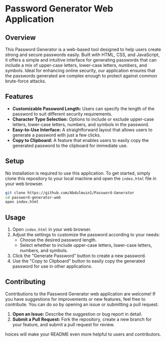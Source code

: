# Password Generator Web Application

## Overview

This Password Generator is a web-based tool designed to help users create strong and secure passwords easily. Built with HTML, CSS, and JavaScript, it offers a simple and intuitive interface for generating passwords that can include a mix of upper-case letters, lower-case letters, numbers, and symbols. Ideal for enhancing online security, our application ensures that the passwords generated are complex enough to protect against common brute-force attacks.

## Features

- **Customizable Password Length:** Users can specify the length of the password to suit different security requirements.
- **Character Type Selection:** Options to include or exclude upper-case letters, lower-case letters, numbers, and symbols in the password.
- **Easy-to-Use Interface:** A straightforward layout that allows users to generate a password with just a few clicks.
- **Copy to Clipboard:** A feature that enables users to easily copy the generated password to the clipboard for immediate use.

## Setup

No installation is required to use this application. To get started, simply clone this repository to your local machine and open the `index.html` file in your web browser.

```bash
git clone https://github.com/Abdulmuin1/Password-Generator
cd password-generator-web
open index.html
```

## Usage

1. Open `index.html` in your web browser.
2. Adjust the settings to customize the password according to your needs:
   - Choose the desired password length.
   - Select whether to include upper-case letters, lower-case letters, numbers, and symbols.
3. Click the "Generate Password" button to create a new password.
4. Use the "Copy to Clipboard" button to easily copy the generated password for use in other applications.

## Contributing

Contributions to the Password Generator web application are welcome! If you have suggestions for improvements or new features, feel free to contribute. You can do so by opening an issue or submitting a pull request.

1. **Open an Issue:** Describe the suggestion or bug report in detail.
2. **Submit a Pull Request:** Fork the repository, create a new branch for your feature, and submit a pull request for review.

hoices will make your README even more helpful to users and contributors.
